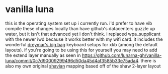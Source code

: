 # vanilla luna
this is the operating system set up i currently run. i'd prefer to have vib compile these changes locally than have github's datacenters guzzle up water, but it isn't that advanced yet i don't think. 
i replaced wpa_supplicant with the newer iwd because it works better with my wifi card.
it includes the wonderful [dreymar's big bag](https://github.com/DreymaR/BigBagKbdTrixXKB) keyboard setups for xkb (among the default layouts). if you're going to be using this for yourself you may need to add the extend layer manually as seen in https://github.com/lunarna-gh/vanilla-luna/commit/0c7d90009299496d50da45d4af3585b33e75ada4. there is also my own original [shavian](https://shavian.info) mapping based off of the shaw 2-layer layout
